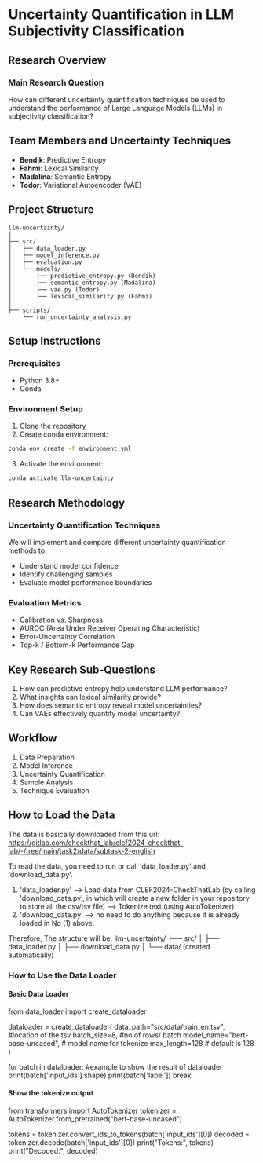 # Uncertainty Quantification in LLM Subjectivity Classification

## Research Overview

### Main Research Question
How can different uncertainty quantification techniques be used to understand the performance of Large Language Models (LLMs) in subjectivity classification?

## Team Members and Uncertainty Techniques
- **Bendik**: Predictive Entropy
- **Fahmi**: Lexical Similarity
- **Madalina**: Semantic Entropy
- **Todor**: Variational Autoencoder (VAE)

## Project Structure
```
llm-uncertainty/
│
├── src/
│   ├── data_loader.py
│   ├── model_inference.py
│   ├── evaluation.py
│   └── models/
│       ├── predictive_entropy.py (Bendik)
│       ├── semantic_entropy.py (Madalina)
│       ├── vae.py (Todor)
│       └── lexical_similarity.py (Fahmi)
│
├── scripts/
    └── run_uncertainty_analysis.py
```

## Setup Instructions

### Prerequisites
- Python 3.8+
- Conda

### Environment Setup
1. Clone the repository
2. Create conda environment:
```bash
conda env create -f environment.yml
```

3. Activate the environment:
```bash
conda activate llm-uncertainty
```

## Research Methodology

### Uncertainty Quantification Techniques
We will implement and compare different uncertainty quantification methods to:
- Understand model confidence
- Identify challenging samples
- Evaluate model performance boundaries

### Evaluation Metrics
- Calibration vs. Sharpness
- AUROC (Area Under Receiver Operating Characteristic)
- Error-Uncertainty Correlation
- Top-k / Bottom-k Performance Gap

## Key Research Sub-Questions
1. How can predictive entropy help understand LLM performance?
2. What insights can lexical similarity provide?
3. How does semantic entropy reveal model uncertainties?
4. Can VAEs effectively quantify model uncertainty?

## Workflow
1. Data Preparation
2. Model Inference
3. Uncertainty Quantification
4. Sample Analysis
5. Technique Evaluation

## How to Load the Data
The data is basically downloaded from this url: https://gitlab.com/checkthat_lab/clef2024-checkthat-lab/-/tree/main/task2/data/subtask-2-english 

To read the data, you need to run or call 'data_loader.py' and 'download_data.py'.
1. 'data_loader.py'
   --> Load data from CLEF2024-CheckThatLab (by calling 'download_data.py', in which will create a new folder in your repository to store all the csv/tsv file)
   --> Tokenize text (using AutoTokenizer)
2. 'download_data.py' --> no need to do anything because it is already loaded in No (1) above.

Therefore, The structure will be:
llm-uncertainty/
├── src/
│ ├── data_loader.py
│ ├── download_data.py
│ └── data/ (created automatically)

### How to Use the Data Loader

#### Basic Data Loader
from data_loader import create_dataloader

dataloader = create_dataloader(
    data_path="src/data/train_en.tsv", #location of the tsv
    batch_size=8, #no of rows/ batch
    model_name="bert-base-uncased",  # model name for tokenize
    max_length=128                   # default is 128
)

for batch in dataloader: #example to show the result of dataloader
    print(batch['input_ids'].shape)
    print(batch['label'])
    break

#### Show the tokenize output
from transformers import AutoTokenizer
tokenizer = AutoTokenizer.from_pretrained("bert-base-uncased")

tokens = tokenizer.convert_ids_to_tokens(batch['input_ids'][0])
decoded = tokenizer.decode(batch['input_ids'][0])
print("Tokens:", tokens)
print("Decoded:", decoded)
